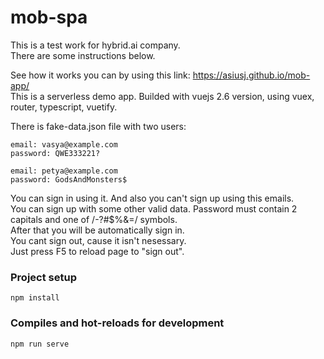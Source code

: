 # mob-spa
This is a test work for hybrid.ai company.  
There are some instructions below.

See how it works you can by using this link: https://asiusj.github.io/mob-app/  
This is a serverless demo app. Builded with vuejs 2.6 version, using vuex, router, typescript, vuetify.

There is fake-data.json file with two users:
```
email: vasya@example.com  
password: QWE333221?
```
```
email: petya@example.com  
password: GodsAndMonsters$
```
You can sign in using it. And also you can't sign up using this emails.  
You can sign up with some other valid data. Password must contain 2 capitals and one of /-?#$%&=/ symbols.  
After that you will be automatically sign in.  
You cant sign out, cause it isn't nesessary.  
Just press F5 to reload page to "sign out".  

### Project setup
```
npm install
```
### Compiles and hot-reloads for development
```
npm run serve
```